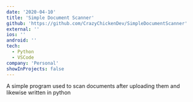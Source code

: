 ```yaml
---
date: '2020-04-10'
title: 'Simple Document Scanner'
github: 'https://github.com/CrazyChickenDev/SimpleDocumentScanner'
external: ''
ios: ''
android: ''
tech:
  - Python
  - VSCode
company: 'Personal'
showInProjects: false
---
```


A simple program used to scan documents after uploading them and likewise written in python
